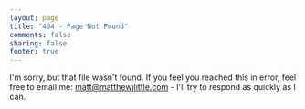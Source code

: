 ```yaml
---
layout: page
title: "404 - Page Not Found"
comments: false
sharing: false
footer: true
---
```

I'm sorry, but that file wasn't found. If you feel you reached this in error, feel free to email me: [matt@matthewjlittle.com](mailto:matt@matthewjlittle.com) - I'll try to respond as quickly as I can.

